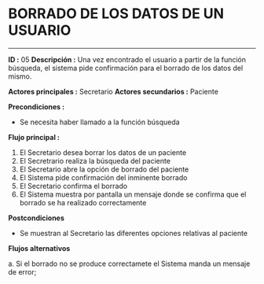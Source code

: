 # BORRADO DE LOS DATOS DE UN USUARIO
---
**ID :** 05 **Descripción :**  Una vez encontrado el usuario a partir de la función búsqueda, el sistema pide confirmación para el borrado de los datos del mismo.

**Actores principales :** Secretario  **Actores secundarios :** Paciente

**Precondiciones :**
   * Se necesita haber llamado a la función búsqueda

**Flujo principal :**

1. El Secretario desea borrar los datos de un paciente
2. El Secretrario realiza la búsqueda del paciente
3. El Secretario abre la opción de borrado del paciente
4. El Sistema pide confirmación del inminente borrado
5. El Secretario confirma el borrado
6. El Sistema muestra por pantalla un mensaje donde se confirma que el borrado se ha realizado correctamente

**Postcondiciones**
   * Se muestran al Secretario las diferentes opciones relativas al paciente

**Flujos alternativos**

   a. Si el borrado no se produce correctamete el Sistema manda un mensaje de error;



